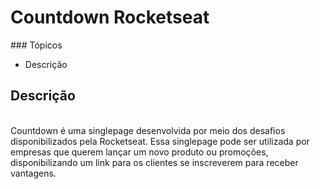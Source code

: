 # Countdown Rocketseat
</hr>
### Tópicos 


- Descrição 


## Descrição
</br>
Countdown é uma singlepage desenvolvida por meio dos desafios disponibilizados pela Rocketseat. Essa singlepage pode ser utilizada por empresas que querem lançar um novo produto ou promoções, disponibilizando um link para os clientes se inscreverem para receber vantagens.
</hr>



